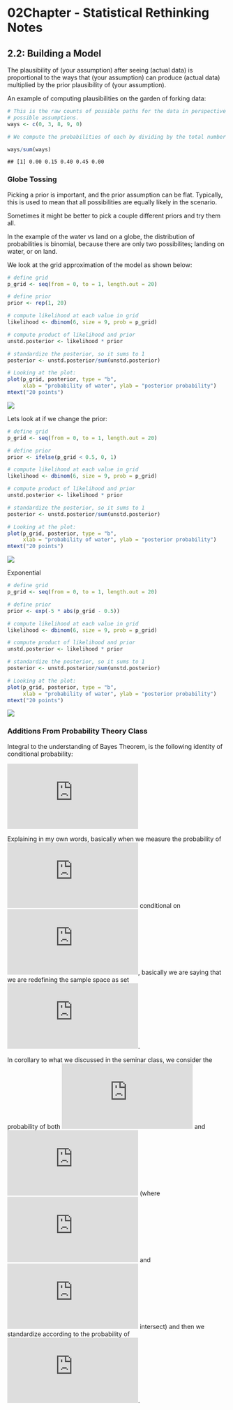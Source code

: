 02Chapter - Statistical Rethinking Notes
================

## 2.2: Building a Model

The plausibility of (your assumption) after seeing (actual data) is
proportional to the ways that (your assumption) can produce (actual
data) multiplied by the prior plausibility of (your assumption).

An example of computing plausibilities on the garden of forking data:

``` r
# This is the raw counts of possible paths for the data in perspective of all our
# possible assumptions.
ways <- c(0, 3, 8, 9, 0)

# We compute the probabilities of each by dividing by the total number of possibilities.

ways/sum(ways)
```

    ## [1] 0.00 0.15 0.40 0.45 0.00

### Globe Tossing

Picking a prior is important, and the prior assumption can be flat.
Typically, this is used to mean that all possibilities are equally
likely in the scenario.

Sometimes it might be better to pick a couple different priors and try
them all.

In the example of the water vs land on a globe, the distribution of
probabilities is binomial, because there are only two possibilites;
landing on water, or on land.

We look at the grid approximation of the model as shown below:

``` r
# define grid
p_grid <- seq(from = 0, to = 1, length.out = 20)

# define prior
prior <- rep(1, 20)

# compute likelihood at each value in grid
likelihood <- dbinom(6, size = 9, prob = p_grid)

# compute product of likelihood and prior
unstd.posterior <- likelihood * prior

# standardize the posterior, so it sums to 1
posterior <- unstd.posterior/sum(unstd.posterior)

# Looking at the plot:
plot(p_grid, posterior, type = "b",
     xlab = "probability of water", ylab = "posterior probability")
mtext("20 points")
```

![](02-Statistical-Rethinking-Notes_files/figure-gfm/unnamed-chunk-2-1.png)<!-- -->

Lets look at if we change the prior:

``` r
# define grid
p_grid <- seq(from = 0, to = 1, length.out = 20)

# define prior
prior <- ifelse(p_grid < 0.5, 0, 1)

# compute likelihood at each value in grid
likelihood <- dbinom(6, size = 9, prob = p_grid)

# compute product of likelihood and prior
unstd.posterior <- likelihood * prior

# standardize the posterior, so it sums to 1
posterior <- unstd.posterior/sum(unstd.posterior)

# Looking at the plot:
plot(p_grid, posterior, type = "b",
     xlab = "probability of water", ylab = "posterior probability")
mtext("20 points")
```

![](02-Statistical-Rethinking-Notes_files/figure-gfm/unnamed-chunk-3-1.png)<!-- -->

Exponential

``` r
# define grid
p_grid <- seq(from = 0, to = 1, length.out = 20)

# define prior
prior <- exp(-5 * abs(p_grid - 0.5))

# compute likelihood at each value in grid
likelihood <- dbinom(6, size = 9, prob = p_grid)

# compute product of likelihood and prior
unstd.posterior <- likelihood * prior

# standardize the posterior, so it sums to 1
posterior <- unstd.posterior/sum(unstd.posterior)

# Looking at the plot:
plot(p_grid, posterior, type = "b",
     xlab = "probability of water", ylab = "posterior probability")
mtext("20 points")
```

![](02-Statistical-Rethinking-Notes_files/figure-gfm/unnamed-chunk-4-1.png)<!-- -->

### Additions From Probability Theory Class

Integral to the understanding of Bayes Theorem, is the following
identity of conditional probability:

![P(A\|B) = \\frac{P(A\\cap B)}{P(B)}](https://latex.codecogs.com/png.latex?P%28A%7CB%29%20%3D%20%5Cfrac%7BP%28A%5Ccap%20B%29%7D%7BP%28B%29%7D "P(A|B) = \frac{P(A\cap B)}{P(B)}")

Explaining in my own words, basically when we measure the probability of
![A](https://latex.codecogs.com/png.latex?A "A") conditional on
![B](https://latex.codecogs.com/png.latex?B "B"), basically we are
saying that we are redefining the sample space as set
![B](https://latex.codecogs.com/png.latex?B "B").

In corollary to what we discussed in the seminar class, we consider the
probability of both ![A](https://latex.codecogs.com/png.latex?A "A") and
![B](https://latex.codecogs.com/png.latex?B "B") (where
![A](https://latex.codecogs.com/png.latex?A "A") and
![B](https://latex.codecogs.com/png.latex?B "B") intersect) and then we
standardize according to the probability of
![B](https://latex.codecogs.com/png.latex?B "B").
